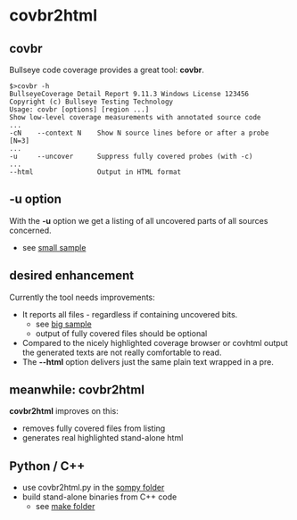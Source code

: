 # covbr2html

## covbr
Bullseye code coverage provides a great tool: **covbr**.

```shell
$>covbr -h
BullseyeCoverage Detail Report 9.11.3 Windows License 123456
Copyright (c) Bullseye Testing Technology
Usage: covbr [options] [region ...]
Show low-level coverage measurements with annotated source code
...
-cN    --context N    Show N source lines before or after a probe [N=3]
...
-u     --uncover      Suppress fully covered probes (with -c)
...
--html                Output in HTML format
```

## -u option
With the **-u** option we get a listing of all uncovered parts of all sources concerned.
- see [small sample](sample_outputs/covbr_sample_tiny.txt)

## desired enhancement
Currently the tool needs improvements:
-   It reports all files - regardless if containing uncovered bits.
    - see [big sample](sample_outputs/covbr_sample_big.txt)
    - output of fully covered files should be optional
-   Compared to the nicely highlighted coverage browser or covhtml output
    the generated texts are not really comfortable to read.
-   The **--html** option delivers just the same plain text wrapped in a pre.

## meanwhile: covbr2html
**covbr2html** improves on this:
-   removes fully covered files from listing
-   generates real highlighted stand-alone html

## Python / C++
-   use covbr2html.py in the [sompy folder](submodules/sompy/covbr2html)
-   build stand-alone binaries from C++ code
    - see [make folder](make)
